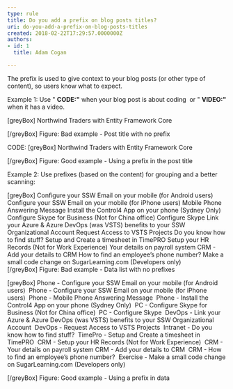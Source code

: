 ```yaml
---
type: rule
title: Do you add a prefix on blog posts titles?
uri: do-you-add-a-prefix-on-blog-posts-titles
created: 2018-02-22T17:29:57.0000000Z
authors:
- id: 1
  title: Adam Cogan

---
```


The prefix is used to give context to your blog posts (or other type of content), so users know what to expect.
 
Example 1: Use " **CODE:"** when your blog post is about coding   or " **VIDEO:"** when it has a video.

[greyBox]
 Northwind Traders with Entity Framework Core
 
[/greyBox]
 Figure: Bad example - Post title with no prefix

CODE: [greyBox]
 Northwind Traders with Entity Framework Core
 
[/greyBox]
Figure: Good example - Using a prefix in the post title

Example 2: Use prefixes (based on the content) for grouping and a better scanning:

[greyBox]
 Configure your SSW Email on your mobile (for Android users) 
Configure your SSW Email on your mobile (for iPhone users) 
Mobile Phone Answering Message 
Install the Control4 App on your phone (Sydney Only) 
Configure Skype for Business (Not for China office) 
Configure Skype 
Link your Azure & Azure DevOps (was VSTS) benefits to your SSW Organizational Account 
Request Access to VSTS Projects 
Do you know how to find stuff? 
Setup and Create a timesheet in TimePRO 
Setup your HR Records (Not for Work Experience) 
Your details on payroll system CRM - Add your details to CRM 
How to find an employee’s phone number? 
Make a small code change on SugarLearning.com (Developers only)  
[/greyBox]
 Figure: Bad example - Data list with no prefixes

[greyBox]
 Phone - Configure your SSW Email on your mobile (for Android users) 
Phone - Configure your SSW Email on your mobile (for iPhone users) 
Phone - Mobile Phone Answering Message 
Phone - Install the Control4 App on your phone (Sydney Only) 
PC - Configure Skype for Business (Not for China office) 
PC - Configure Skype 
DevOps - Link your Azure & Azure DevOps (was VSTS) benefits to your SSW Organizational Account 
DevOps - Request Access to VSTS Projects 
Intranet - Do you know how to find stuff? 
TimePro - Setup and Create a timesheet in TimePRO 
CRM - Setup your HR Records (Not for Work Experience) 
CRM - Your details on payroll system CRM - Add your details to CRM 
CRM - How to find an employee’s phone number? 
Exercise - Make a small code change on SugarLearning.com (Developers only)
 
[/greyBox]
Figure: Good example - Using a prefix in data
